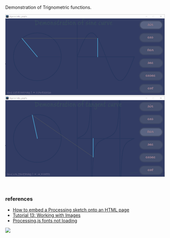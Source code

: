 Demonstration of Trignometric functions.

![](assets/00.png)<br>
![](assets/01.png)<br>
<br>
<br>


### references

- [How to embed a Processing sketch onto an HTML page](https://cs.nyu.edu/~kapp/cs101/processing_on_the_web/)
- [Tutorial 13: Working with Images](http://www.peepproject.com/tutorials/tutorial/19/view)
- [Processing.js fonts not loading](https://stackoverflow.com/q/55281154/1413259)

![](https://ga-beacon.deno.dev/G-G1E8HNDZYY:v51jklKGTLmC3LAZ4rJbIQ/github.com/moocf/trigonometry_graphs.processing)
